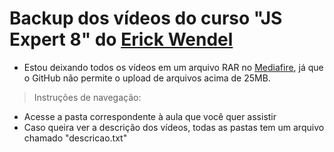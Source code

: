
# Backup dos vídeos do curso "JS Expert 8" do [Erick Wendel](https://github.com/ErickWendel)

- Estou deixando todos os vídeos em um arquivo RAR no [Mediafire](https://www.mediafire.com/file/971bnxqui77snvj/Erick_Wendel_-_JS_Expert_8.rar/file), já que o GitHub não permite o upload de arquivos acima de 25MB.
> Instruções de navegação:
 - Acesse a pasta correspondente à aula que você quer assistir
 - Caso queira ver a descrição dos vídeos, todas as pastas tem um arquivo chamado "descricao.txt"



